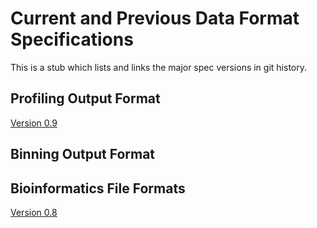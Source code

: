 # Current and Previous Data Format Specifications

This is a stub which lists and links the major spec versions in git history.

## Profiling Output Format
[Version 0.9](https://github.com/bioboxes/rfc/blob/b3b49b111704803e1427c82e2ecf87c5c8ffdfb9/data-format/profiling.mkd)

## Binning Output Format

## Bioinformatics File Formats
[Version 0.8](https://github.com/bioboxes/rfc/blob/b3b49b111704803e1427c82e2ecf87c5c8ffdfb9/data-format/sequence.mkd)
